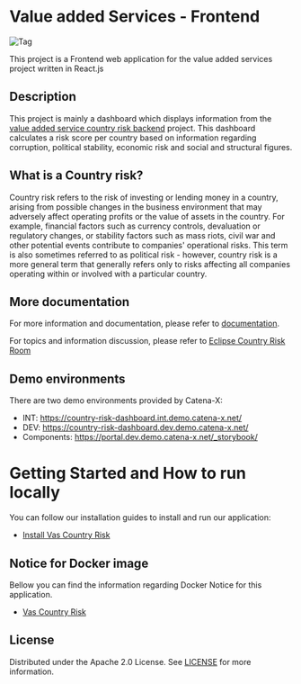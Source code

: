 # Value added Services - Frontend 

![Tag](https://img.shields.io/static/v1?label=&message=LeadingRepository&color=green&style=flat)

This project is a Frontend web application for the value added services project written in React.js

## Description

This project is mainly a dashboard which displays information from the [value added service country risk backend](https://github.com/eclipse-tractusx/vas-country-risk-backend) project. 
This dashboard calculates a risk score per country based on information regarding corruption, political stability, economic risk and social and structural figures.

## What is a Country risk?

Country risk refers to the risk of investing or lending money in a country, arising from possible changes in the business environment that may adversely affect operating profits or the value of assets in the country. For example, financial factors such as currency controls, devaluation or regulatory changes, or stability factors such as mass riots, civil war and other potential events contribute to companies' operational risks. This term is also sometimes referred to as political risk - however, 
country risk is a more general term that generally refers only to risks affecting all companies operating within or involved with a particular country.


## More documentation

For more information and documentation, please refer to [documentation](https://github.com/eclipse-tractusx/vas-country-risk-frontend/tree/main/docs).

For topics and information discussion, please refer to [Eclipse Country Risk Room](https://chat.eclipse.org/#/room/#tools.tractusx-country-risk:matrix.eclipse.org)

## Demo environments

There are two demo environments provided by Catena-X:

* INT: https://country-risk-dashboard.int.demo.catena-x.net/
* DEV: https://country-risk-dashboard.dev.demo.catena-x.net/
* Components: https://portal.dev.demo.catena-x.net/_storybook/
# Getting Started and How to run locally 

You can follow our installation guides to install and run our application:

* [Install Vas Country Risk](./INSTALL.md)


## Notice for Docker image

Bellow you can find the information regarding Docker Notice for this application.

* [Vas Country Risk](./DOCKER_NOTICE.md)
## License

Distributed under the Apache 2.0 License.
See [LICENSE](./LICENSE) for more information.